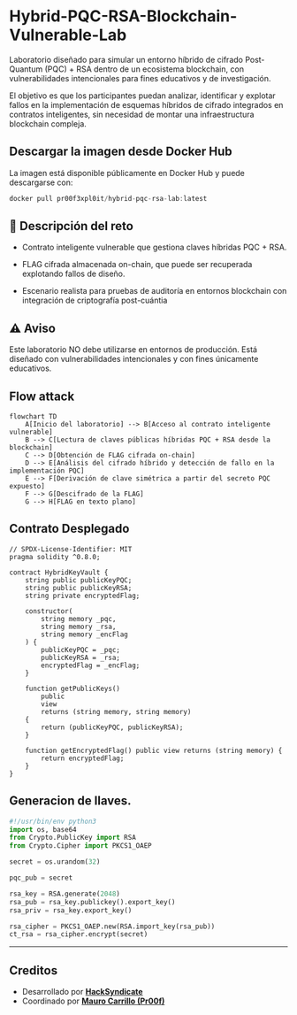 # Hybrid-PQC-RSA-Blockchain-Vulnerable-Lab

Laboratorio diseñado para simular un entorno híbrido de cifrado Post-Quantum (PQC) + RSA dentro de un ecosistema blockchain, con vulnerabilidades intencionales para fines educativos y de investigación.

El objetivo es que los participantes puedan analizar, identificar y explotar fallos en la implementación de esquemas híbridos de cifrado integrados en contratos inteligentes, sin necesidad de montar una infraestructura blockchain compleja.

## Descargar la imagen desde Docker Hub

La imagen está disponible públicamente en Docker Hub y puede descargarse con:

```javascript
docker pull pr00f3xpl0it/hybrid-pqc-rsa-lab:latest
```
## 📜 Descripción del reto

- Contrato inteligente vulnerable que gestiona claves híbridas PQC + RSA.

- FLAG cifrada almacenada on-chain, que puede ser recuperada explotando fallos de diseño.

- Escenario realista para pruebas de auditoría en entornos blockchain con integración de criptografía post-cuántia

## ⚠ Aviso

Este laboratorio NO debe utilizarse en entornos de producción. Está diseñado con vulnerabilidades intencionales y con fines únicamente educativos.

## Flow attack

```mermaid
flowchart TD
    A[Inicio del laboratorio] --> B[Acceso al contrato inteligente vulnerable]
    B --> C[Lectura de claves públicas híbridas PQC + RSA desde la blockchain]
    C --> D[Obtención de FLAG cifrada on-chain]
    D --> E[Análisis del cifrado híbrido y detección de fallo en la implementación PQC]
    E --> F[Derivación de clave simétrica a partir del secreto PQC expuesto]
    F --> G[Descifrado de la FLAG]
    G --> H[FLAG en texto plano]
```

## Contrato Desplegado

```solidity
// SPDX-License-Identifier: MIT
pragma solidity ^0.8.0;

contract HybridKeyVault {
    string public publicKeyPQC;
    string public publicKeyRSA;
    string private encryptedFlag;

    constructor(
        string memory _pqc,
        string memory _rsa,
        string memory _encFlag
    ) {
        publicKeyPQC = _pqc;
        publicKeyRSA = _rsa;
        encryptedFlag = _encFlag;
    }

    function getPublicKeys()
        public
        view
        returns (string memory, string memory)
    {
        return (publicKeyPQC, publicKeyRSA);
    }

    function getEncryptedFlag() public view returns (string memory) {
        return encryptedFlag;
    }
}
```
## Generacion de llaves.

```python
#!/usr/bin/env python3
import os, base64
from Crypto.PublicKey import RSA
from Crypto.Cipher import PKCS1_OAEP

secret = os.urandom(32)

pqc_pub = secret

rsa_key = RSA.generate(2048)
rsa_pub = rsa_key.publickey().export_key()
rsa_priv = rsa_key.export_key()

rsa_cipher = PKCS1_OAEP.new(RSA.import_key(rsa_pub))
ct_rsa = rsa_cipher.encrypt(secret)
```
---
## Creditos

- Desarrollado por [**HackSyndicate**](https://www.hacksyndicate.xyz)  
- Coordinado por [**Mauro Carrillo (Pr00f)**](https://www.linkedin.com/in/mauro-carrillo-7a326a208)
